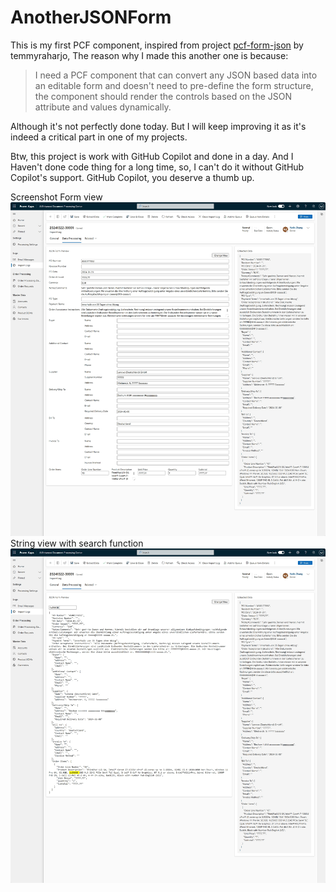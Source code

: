 # AnotherJSONForm
This is my first PCF component, inspired from project [pcf-form-json](https://github.com/temmyraharjo/pcf-form-json) by temmyraharjo, The reason why I made this another one is because:

>I need a PCF component that can convert any JSON based data into an editable form and doesn't need to pre-define the form structure, the component should render the controls based on the JSON attribute and values dynamically.


Although it's not perfectly done today. But I will keep improving it as it's indeed a critical part in one of my projects.

Btw, this project is work with GitHub Copilot and done in a day. And I Haven't done code thing for a long time, so, I can't do it without GitHub Copilot's support. GitHub Copilot, you deserve a thumb up.

Screenshot
Form view
![alt text](image.png)
String view with search function
![alt text](image-1.png)